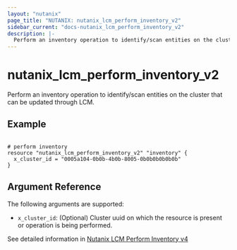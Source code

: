 ```yaml
---
layout: "nutanix"
page_title: "NUTANIX: nutanix_lcm_perform_inventory_v2"
sidebar_current: "docs-nutanix_lcm_perform_inventory_v2"
description: |-
  Perform an inventory operation to identify/scan entities on the cluster that can be updated through LCM.
---
```


# nutanix_lcm_perform_inventory_v2

Perform an inventory operation to identify/scan entities on the cluster that can be updated through LCM.

## Example

```hcl

# perform inventory
resource "nutanix_lcm_perform_inventory_v2" "inventory" {
  x_cluster_id = "0005a104-0b0b-4b0b-8005-0b0b0b0b0b0b"
}
```

## Argument Reference
The following arguments are supported:

* `x_cluster_id`: (Optional) Cluster uuid on which the resource is present or operation is being performed.

See detailed information in [Nutanix LCM Perform Inventory v4](https://developers.nutanix.com/api-reference?namespace=lifecycle&version=v4.0#tag/Inventory/operation/performInventory)
